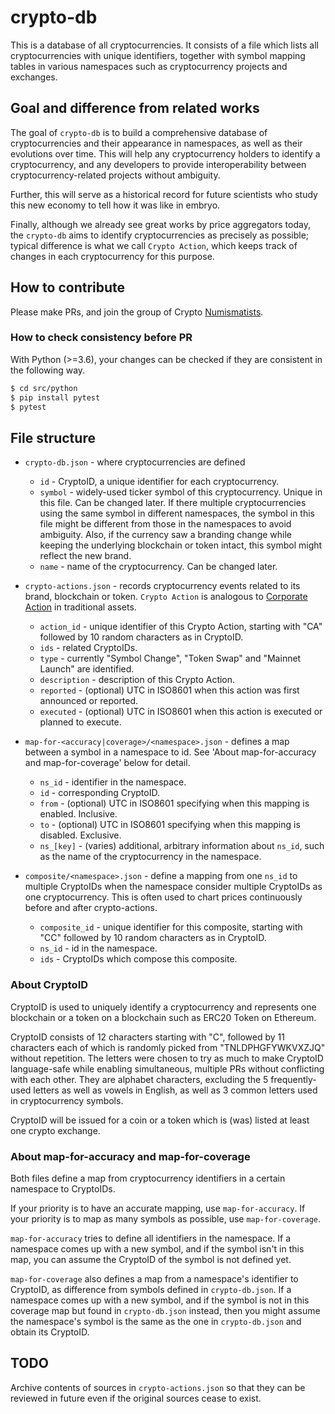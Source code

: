 # crypto-db

This is a database of all cryptocurrencies.
It consists of a file which lists all cryptocurrencies with unique identifiers, together with symbol mapping tables in various namespaces such as cryptocurrency projects and exchanges.

## Goal and difference from related works
The goal of `crypto-db` is to build a comprehensive database of cryptocurrencies and their appearance in namespaces, as well as their evolutions over time.
This will help any cryptocurrency holders to identify a cryptocurrency, and any developers to provide interoperability between cryptocurrency-related projects without ambiguity. 

Further, this will serve as a historical record for future scientists who study this new economy to tell how it was like in embryo.

Finally, although we already see great works by price aggregators today, the `crypto-db` aims to identify cryptocurrencies as precisely as possible; typical difference is what we call `Crypto Action`, which keeps track of changes in each cryptocurrency for this purpose. 


## How to contribute

Please make PRs, and join the group of Crypto [Numismatists](https://en.wikipedia.org/wiki/Numismatist_(specialist)).

### How to check consistency before PR
With Python (>=3.6), your changes can be checked if they are consistent in the following way. 

```sh
$ cd src/python
$ pip install pytest
$ pytest
```

## File structure

- `crypto-db.json` - where cryptocurrencies are defined
    - `id` - CryptoID, a unique identifier for each cryptocurrency.
    - `symbol` - widely-used ticker symbol of this cryptocurrency. Unique in this file. Can be changed later. If there multiple cryptocurrencies using the same symbol in different namespaces, the symbol in this file might be different from those in the namespaces to avoid ambiguity. Also, if the currency saw a branding change while keeping the underlying blockchain or token intact, this symbol might reflect the new brand. 
    - `name` - name of the cryptocurrency. Can be changed later.

- `crypto-actions.json` - records cryptocurrency events related to its brand, blockchain or token. `Crypto Action` is analogous to [Corporate Action](https://en.wikipedia.org/wiki/Corporate_action) in traditional assets.
   - `action_id` - unique identifier of this Crypto Action, starting with "CA" followed by 10 random characters as in CryptoID.
   - `ids` - related CryptoIDs.
   - `type` - currently "Symbol Change", "Token Swap" and "Mainnet Launch" are identified.
   - `description` - description of this Crypto Action.
   - `reported` - (optional) UTC in ISO8601 when this action was first announced or reported.
   - `executed` - (optional) UTC in ISO8601 when this action is executed or planned to execute.

- `map-for-<accuracy|coverage>/<namespace>.json` - defines a map between a symbol in a namespace to id. See 'About map-for-accuracy and map-for-coverage' below for detail.
   - `ns_id` - identifier in the namespace.
   - `id` - corresponding CryptoID.
   - `from` - (optional) UTC in ISO8601 specifying when this mapping is enabled. Inclusive.
   - `to` - (optional) UTC in ISO8601 specifying when this mapping is disabled. Exclusive.
   - `ns_[key]` - (varies) additional, arbitrary information about `ns_id`, such as the name of the cryptocurrency in the namespace.

- `composite/<namespace>.json` - define a mapping from one `ns_id` to multiple CryptoIDs when the namespace consider multiple CryptoIDs as one cryptocurrency. This is often used to chart prices continuously before and after crypto-actions.
  - `composite_id` - unique identifier for this composite, starting with "CC" followed by 10 random characters as in CryptoID.
  - `ns_id` - id in the namespace.
  - `ids` - CryptoIDs which compose this composite.

### About CryptoID
CryptoID is used to uniquely identify a cryptocurrency and represents one blockchain or a token on a blockchain such as ERC20 Token on Ethereum.

CryptoID consists of 12 characters starting with "C", followed by 11 characters each of which is randomly picked from "TNLDPHGFYWKVXZJQ" without repetition. The letters were chosen to try as much to make CryptoID language-safe while enabling simultaneous, multiple PRs without conflicting with each other. They are alphabet characters, excluding the 5 frequently-used letters as well as vowels in English, as well as 3 common letters used in cryptocurrency symbols.

CryptoID will be issued for a coin or a token which is (was) listed at least one crypto exchange. 

### About map-for-accuracy and map-for-coverage
Both files define a map from cryptocurrency identifiers in a certain namespace to CryptoIDs.

If your priority is to have an accurate mapping, use `map-for-accuracy`. If your priority is to map as many symbols as possible, use `map-for-coverage`.

`map-for-accuracy` tries to define all identifiers in the namespace. If a namespace comes up with a new symbol, and if the symbol isn't in this map, you can assume the CryptoID of the symbol is not defined yet.

`map-for-coverage` also defines a map from a namespace's identifier to CryptoID, as difference from symbols defined in `crypto-db.json`. If a namespace comes up with a new symbol, and if the symbol is not in this coverage map but found in `crypto-db.json` instead, then you might assume the namespace's symbol is the same as the one in `crypto-db.json` and obtain its CryptoID.

## TODO
Archive contents of sources in `crypto-actions.json` so that they can be reviewed in future even if the original sources cease to exist.
